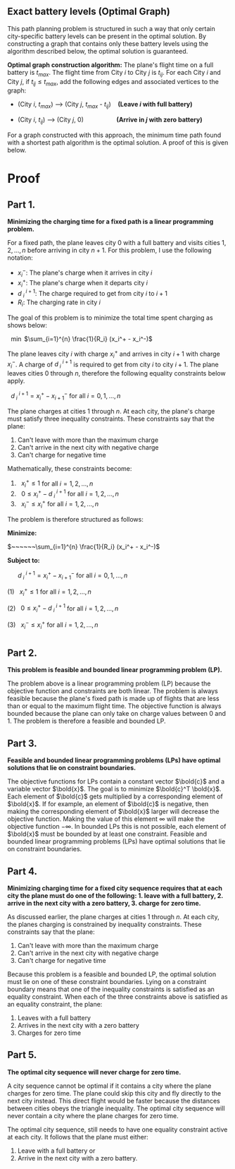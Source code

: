 ## Exact battery levels (Optimal Graph)

This path planning problem is structured in such a way that only certain city-specific battery levels can be present in the optimal solution.
By constructing a graph that contains only these battery levels using the algorithm described below, the optimal solution is guaranteed.

**Optimal graph construction algorithm:**
The plane's flight time on a full battery is $t_{max}$.
The flight time from City $i$ to City $j$ is $t_{ij}$.
For each City $i$ and City $j$, if $t_{ij} ≤ t_{max}$, add the following edges and associated vertices to the graph:

- (City $i$, $t_{max}$) --> (City $j$, $t_{max}$ - $t_{ij}$)  $~~$ **(Leave $i$ with full battery)**

- (City $i$, $t_{ij}$) --> (City $j$, 0)        $~~~~~~~~~~~~~~~~~$ **(Arrive in $j$ with zero battery)**

For a graph constructed with this approach, the minimum time path found with a shortest path algorithm is the optimal solution.
A proof of this is given below.

# Proof

## Part 1. 
**Minimizing the charging time for a fixed path is a linear programming problem.**


For a fixed path, the plane leaves city 0 with a full battery and visits cities $1, 2, ..., n$ before arriving in city $n + 1$.
For this problem, I use the following notation:
- $x_i^-$: The plane's charge when it arrives in city $i$
- $x_i^+$: The plane's charge when it departs city $i$
- $d_{~i}^{~i+1}$: The charge required to get from city $i$ to $i + 1$
- $R_i$: The charging rate in city $i$

The goal of this problem is to minimize the total time spent charging as shows below:

$~~\min$ $\sum_{i=1}^{n} \frac{1}{R_i} (x_i^+ - x_i^-)$

The plane leaves city $i$ with charge $x_i^+$ and arrives in city $i + 1$ with charge $x_i^-$.
A charge of $d_{~i}^{~i+1}$ is required to get from city $i$ to city $i + 1$.
The plane leaves cities $0$ through $n$, therefore the following equality constraints below apply.

$~~d_{~i}^{~i+1} = x_{i}^+ - x_{i+1}^-$ for all $i = 0, 1, ..., n$

The plane charges at cities $1$ through $n$.
At each city, the plane's charge must satisfy three inequality constraints.
These constraints say that the plane:
1. Can't leave with more than the maximum charge
2. Can't arrive in the next city with negative charge
3. Can't charge for negative time

Mathematically, these constraints become:
1. $~~x_i^+ ≤ 1$ for all $i = 1, 2, ..., n$
2. $~~0 ≤ x_i^+ - d_{~i}^{~i+1}$ for all $i = 1, 2, ..., n$
3. $~~x_i^- ≤ x_i^+$ for all $i = 1, 2, ..., n$

The problem is therefore structured as follows:

**Minimize:**

$~~~~~~\sum_{i=1}^{n} \frac{1}{R_i} (x_i^+ - x_i^-)$

**Subject to:**

$~~~~~~d_{~i}^{~i+1} = x_{i}^+ - x_{i+1}^-$ for all $i = 0, 1, ..., n$

(1) $~~x_i^+ ≤ 1$ for all $i = 1, 2, ..., n$

(2) $~~0 ≤ x_i^+ - d_{~i}^{~i+1}$ for all $i = 1, 2, ..., n$

(3) $~~x_i^- ≤ x_i^+$ for all $i = 1, 2, ..., n$

#

## Part 2.

**This problem is feasible and bounded linear programming problem (LP).**


The problem above is a linear programming problem (LP) because the objective function and constraints are both linear.
The problem is always feasible because the plane's fixed path is made up of flights that are less than or equal to the maximum flight time.
The objective function is always bounded because the plane can only take on charge values between $0$ and $1$.
The problem is therefore a feasible and bounded LP.


## Part 3.

**Feasible and bounded linear programming problems (LPs) have optimal solutions that lie on constraint boundaries.**

The objective functions for LPs contain a constant vector $\bold{c}$ and a variable vector $\bold{x}$.
The goal is to minimize $\bold{c}^T \bold{x}$.
Each element of $\bold{c}$ gets multiplied by a corresponding element of $\bold{x}$.
If for example, an element of $\bold{c}$ is negative, then making the corresponding element of $\bold{x}$ larger will decrease the objective function.
Making the value of this element $\infty$ will make the objective function $-\infty$.
In bounded LPs this is not possible, each element of $\bold{x}$ must be bounded by at least one constraint.
Feasible and bounded linear programming problems (LPs) have optimal solutions that lie on constraint boundaries.


## Part 4.

**Minimizing charging time for a fixed city sequence requires that at each city the plane must do one of the following: 1. leave with a full battery, 2. arrive in the next city with a zero battery, 3. charge for zero time.**

As discussed earlier, the plane charges at cities $1$ through $n$.
At each city, the planes charging is constrained by inequality constraints.
These constraints say that the plane:
1. Can't leave with more than the maximum charge
2. Can't arrive in the next city with negative charge
3. Can't charge for negative time

Because this problem is a feasible and bounded LP, the optimal solution must lie on one of these constraint boundaries.
Lying on a constraint boundary means that one of the inequality constraints is satisfied as an equality constraint.
When each of the three constraints above is satisfied as an equality constraint, the plane:
1. Leaves with a full battery
2. Arrives in the next city with a zero battery
3. Charges for zero time


## Part 5. 

**The optimal city sequence will never charge for zero time.**

A city sequence cannot be optimal if it contains a city where the plane charges for zero time.
The plane could skip this city and fly directly to the next city instead.
This direct flight would be faster because the distances between cities obeys the triangle inequality.
The optimal city sequence will never contain a city where the plane charges for zero time.

The optimal city sequence, still needs to have one equality constraint active at each city.
It follows that the plane must either:
1. Leave with a full battery or
2. Arrive in the next city with a zero battery.

